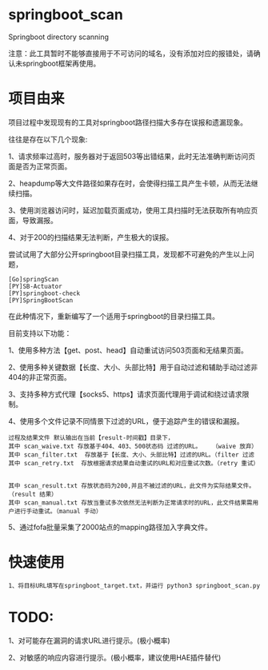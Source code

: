 # springboot_scan
Springboot directory scanning  


注意：此工具暂时不能够直接用于不可访问的域名，没有添加对应的报错处，请确认未springboot框架再使用。


# 项目由来


项目过程中发现现有的工具对springboot路径扫描大多存在误报和遗漏现象。


往往是存在以下几个现象:


1、请求频率过高时，服务器对于返回503等出错结果，此时无法准确判断访问页面是否为正常页面。


2、heapdump等大文件路径如果存在时，会使得扫描工具产生卡顿，从而无法继续扫描。


3、使用浏览器访问时，延迟加载页面成功，使用工具扫描时无法获取所有响应页面，导致漏报。


4、对于200的扫描结果无法判断，产生极大的误报。



尝试试用了大部分公开springboot目录扫描工具，发现都不可避免的产生以上问题，

    [Go]springScan
    [PY]SB-Actuator
    [PY]springboot-check
    [PY]SpringBootScan



在此种情况下，重新编写了一个适用于springboot的目录扫描工具。



目前支持以下功能：


1、使用多种方法【get、post、head】自动重试访问503页面和无结果页面。


2、使用多种关键数据【长度、大小、头部比特】用于自动过滤和辅助手动过滤非404的非正常页面。


3、支持多种方式代理【socks5、https】请求页面代理用于调试和绕过请求限制。


4、使用多个文件记录不同情景下过滤的URL，便于追踪产生的错误和漏报。

    过程及结果文件 默认输出在当前【result-时间戳】目录下，
    其中 scan_waive.txt 存放基于404、403、500状态码 过滤的URL。   （waive 放弃）
    其中 scan_filter.txt  存放基于【长度、大小、头部比特】过滤的URL。（filter 过滤
    其中 scan_retry.txt  存放根据请求结果自动重试的URL和对应重试次数。（retry 重试）
    

    其中 scan_result.txt 存放状态码为200,并且不被过滤的URL，此文件为实际结果文件。     （result 结果）
    其中 scan_manual.txt 存放当重试多次依然无法判断为正常请求时的URL，此文件结果需用户进行手动重试。（manual 手动）



5、通过fofa批量采集了2000站点的mapping路径加入字典文件。



# 快速使用

    1、将目标URL填写在springboot_target.txt，并运行 python3 springboot_scan.py


# TODO:


1、对可能存在漏洞的请求URL进行提示。(极小概率)


2、对敏感的响应内容进行提示。(极小概率，建议使用HAE插件替代)


